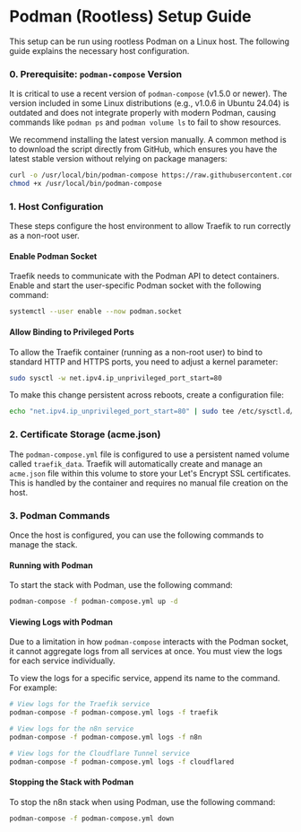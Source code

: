 # Podman (Rootless) Setup Guide

This setup can be run using rootless Podman on a Linux host. The following guide explains the necessary host configuration.

### 0. Prerequisite: `podman-compose` Version

It is critical to use a recent version of `podman-compose` (v1.5.0 or newer). The version included in some Linux distributions (e.g., v1.0.6 in Ubuntu 24.04) is outdated and does not integrate properly with modern Podman, causing commands like `podman ps` and `podman volume ls` to fail to show resources.

We recommend installing the latest version manually. A common method is to download the script directly from GitHub, which ensures you have the latest stable version without relying on package managers:

```bash
curl -o /usr/local/bin/podman-compose https://raw.githubusercontent.com/containers/podman-compose/main/podman_compose.py
chmod +x /usr/local/bin/podman-compose
```

### 1. Host Configuration

These steps configure the host environment to allow Traefik to run correctly as a non-root user.

#### Enable Podman Socket

Traefik needs to communicate with the Podman API to detect containers. Enable and start the user-specific Podman socket with the following command:

```bash
systemctl --user enable --now podman.socket
```

#### Allow Binding to Privileged Ports

To allow the Traefik container (running as a non-root user) to bind to standard HTTP and HTTPS ports, you need to adjust a kernel parameter:

```bash
sudo sysctl -w net.ipv4.ip_unprivileged_port_start=80
```

To make this change persistent across reboots, create a configuration file:

```bash
echo "net.ipv4.ip_unprivileged_port_start=80" | sudo tee /etc/sysctl.d/podman-traefik.conf
```

### 2. Certificate Storage (acme.json)

The `podman-compose.yml` file is configured to use a persistent named volume called `traefik_data`. Traefik will automatically create and manage an `acme.json` file within this volume to store your Let's Encrypt SSL certificates. This is handled by the container and requires no manual file creation on the host.

### 3. Podman Commands

Once the host is configured, you can use the following commands to manage the stack.

#### Running with Podman

To start the stack with Podman, use the following command:

```bash
podman-compose -f podman-compose.yml up -d
```

#### Viewing Logs with Podman

Due to a limitation in how `podman-compose` interacts with the Podman socket, it cannot aggregate logs from all services at once. You must view the logs for each service individually.

To view the logs for a specific service, append its name to the command. For example:

```bash
# View logs for the Traefik service
podman-compose -f podman-compose.yml logs -f traefik

# View logs for the n8n service
podman-compose -f podman-compose.yml logs -f n8n

# View logs for the Cloudflare Tunnel service
podman-compose -f podman-compose.yml logs -f cloudflared
```

#### Stopping the Stack with Podman

To stop the n8n stack when using Podman, use the following command:

```bash
podman-compose -f podman-compose.yml down
```

